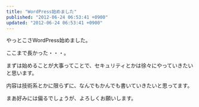 ```yaml
---
title: "WordPress始めました"
published: "2012-06-24 06:53:41 +0900"
updated: "2012-06-24 06:53:41 +0900"
---
```


やっとこさWordPress始めました。

ここまで長かった・・・。

まずは始めることが大事ってことで、セキュリティとかは徐々にやっていきたいと思います。

内容は技術系とかに限らずに、なんでもかんでも書いていきたいと思ってます。

まあ好みには偏るでしょうが、よろしくお願いします。

